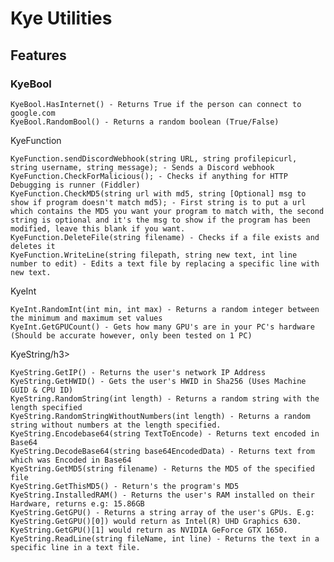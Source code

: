 # Kye Utilities

<h2> Features</h2>

<h3>KyeBool</h3> 

    KyeBool.HasInternet() - Returns True if the person can connect to google.com
    KyeBool.RandomBool() - Returns a random boolean (True/False)
    

</h3>KyeFunction</h3>

	KyeFunction.sendDiscordWebhook(string URL, string profilepicurl, string username, string message); - Sends a Discord webhook
	KyeFunction.CheckForMalicious(); - Checks if anything for HTTP Debugging is runner (Fiddler)
	KyeFunction.CheckMD5(string url with md5, string [Optional] msg to show if program doesn't match md5); - First string is to put a url which contains the MD5 you want your program to match with, the second string is optional and it's the msg to show if the program has been modified, leave this blank if you want.
	KyeFunction.DeleteFile(string filename) - Checks if a file exists and deletes it
	KyeFunction.WriteLine(string filepath, string new text, int line number to edit) - Edits a text file by replacing a specific line with new text.
</h3>KyeInt</h3>

    KyeInt.RandomInt(int min, int max) - Returns a random integer between the minimum and maximum set values
    KyeInt.GetGPUCount() - Gets how many GPU's are in your PC's hardware (Should be accurate however, only been tested on 1 PC)

</h3>KyeString/h3>

    KyeString.GetIP() - Returns the user's network IP Address
    KyeString.GetHWID() - Gets the user's HWID in Sha256 (Uses Machine GUID & CPU ID)
    KyeString.RandomString(int length) - Returns a random string with the length specified
    KyeString.RandomStringWithoutNumbers(int length) - Returns a random string without numbers at the length specified.
    KyeString.Encodebase64(string TextToEncode) - Returns text encoded in Base64
    KyeString.DecodeBase64(string base64EncodedData) - Returns text from which was Encoded in Base64
    KyeString.GetMD5(string filename) - Returns the MD5 of the specified file
    KyeString.GetThisMD5() - Return's the program's MD5
    KyeString.InstalledRAM() - Returns the user's RAM installed on their Hardware, returns e.g: 15.86GB
    KyeString.GetGPU() - Returns a string array of the user's GPUs. E.g: KyeString.GetGPU()[0]) would return as Intel(R) UHD Graphics 630. KyeString.GetGPU()[1] would return as NVIDIA GeForce GTX 1650.
    KyeString.ReadLine(string fileName, int line) - Returns the text in a specific line in a text file.
